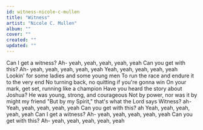 ```yaml
---
id: witness-nicole-c-mullen
title: "Witness"
artist: "Nicole C. Mullen"
album: ""
cover: ""
created: ""
updated: ""
---
```


Can I get a witness?
Ah- yeah, yeah, yeah, yeah, yeah
Can you get with this?
Ah- yeah, yeah, yeah, yeah, yeah
Yeah, yeah, yeah, yeah, yeah
Lookin' for some ladies and some young men
To run the race and endure it to the very end
No turning back, no quitting if you're gonna win
On your mark, get set, running like a champion
Have you heard the story about Joshua?
He was young, strong, and courageous
Not by power, nor was it by might my friend
"But by my Spirit," that's what the Lord says
Witness? ah-Yeah, yeah, yeah, yeah, yeah
Can you get with this? ah
Yeah, yeah, yeah, yeah, yeah
Can I get a witness?
Ah- yeah, yeah, yeah, yeah, yeah
Can you get with this?
Ah- yeah, yeah, yeah, yeah, yeah